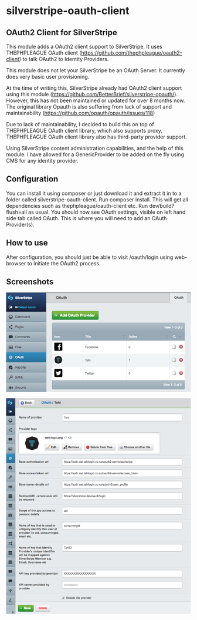 silverstripe-oauth-client
====================


OAuth2 Client for SilverStripe
------------------------------

This module adds a OAuth2 client support to SilverStripe.
It uses THEPHPLEAGUE OAuth client (https://github.com/thephpleague/oauth2-client) to talk OAuth2 to Identity Providers.

This module does not let your SilverStripe be an OAuth Server. It currently does very basic user provisioning.

At the time of writing this, SilverStripe already had OAuth2 client support using this module (https://github.com/BetterBrief/silverstripe-opauth/). However, this has not been maintained or updated for over 8 months now. The original library Opauth is also suffering from lack of support and maintainability (https://github.com/opauth/opauth/issues/118)

Due to lack of maintainability, I decided to build this on top of THEPHPLEAGUE OAuth client library, which also supports proxy.
THEPHPLEAGUE OAuth client library also has third-party provider support.

Using SilverStripe content administration capabilities, and the help of this module. I have allowed for a GenericProvider to be added on the fly using CMS for any identity provider.

Configuration
-------------

You can install it using composer or just download it and extract it in to a folder called silverstripe-oauth-client.
Run composer install. This will get all dependencies such as thephpleague/oauth-client etc.
Run dev/build?flush=all as usual.
You should now see OAuth settings, visible on left hand side tab called OAuth. This is where you will need to add an OAuth Provider(s).

How to use
----------

After configuration, you should just be able to visit /oauth/login using web-browser to initiate the OAuth2 process.


Screenshots
-----------

![Adding OAuth Provider](https://raw.githubusercontent.com/shoaibali/silverstripe-oauth-client/master/images/screenshots/add-provider.png)

![Editing OAuth Provider](https://raw.githubusercontent.com/shoaibali/silverstripe-oauth-client/master/images/screenshots/edit-provider.png)
